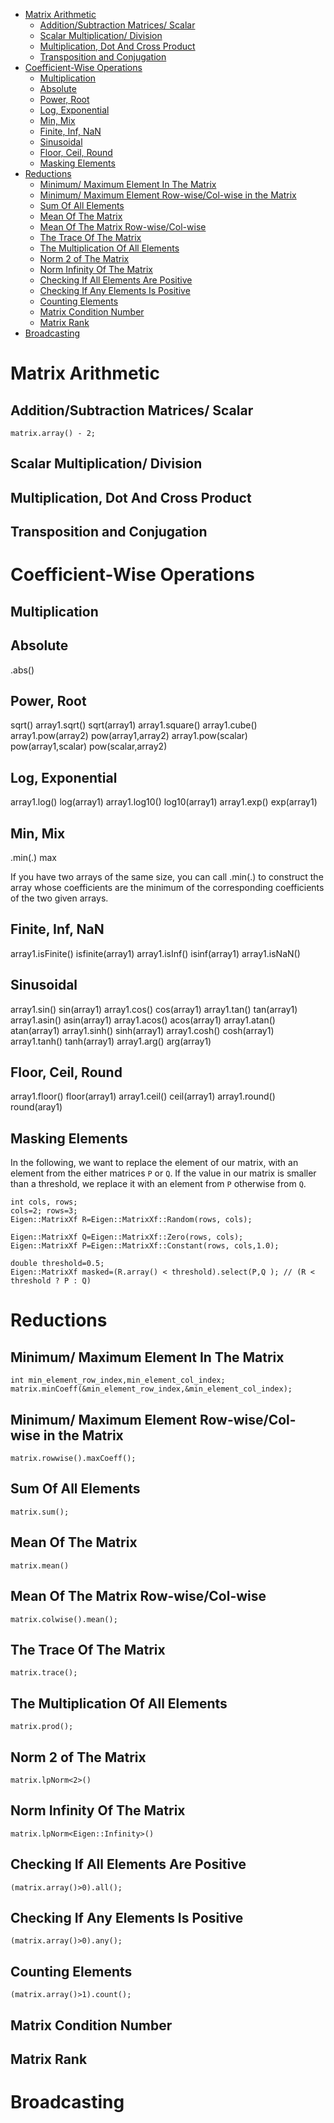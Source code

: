 - [Matrix Arithmetic](#matrix-arithmetic)
  * [Addition/Subtraction Matrices/ Scalar](#addition-subtraction-matrices--scalar)
  * [Scalar Multiplication/ Division](#scalar-multiplication--division)
  * [Multiplication, Dot And Cross Product](#multiplication--dot-and-cross-product)
  * [Transposition and Conjugation](#transposition-and-conjugation)
- [Coefficient-Wise Operations](#coefficient-wise-operations)
  * [Multiplication](#multiplication)
  * [Absolute](#absolute)
  * [Power, Root](#power--root)
  * [Log, Exponential](#log--exponential)
  * [Min, Mix](#min--mix)
  * [Finite, Inf, NaN](#finite--inf--nan)
  * [Sinusoidal](#sinusoidal)
  * [Floor, Ceil, Round](#floor--ceil--round)
  * [Masking Elements](#masking-elements)
- [Reductions](#reductions)
  * [Minimum/ Maximum Element In The Matrix](#minimum--maximum-element-in-the-matrix)
  * [Minimum/ Maximum Element Row-wise/Col-wise in the Matrix](#minimum--maximum-element-row-wise-col-wise-in-the-matrix)
  * [Sum Of All Elements](#sum-of-all-elements)
  * [Mean Of The Matrix](#mean-of-the-matrix)
  * [Mean Of The Matrix Row-wise/Col-wise](#mean-of-the-matrix-row-wise-col-wise)
  * [The Trace Of The Matrix](#the-trace-of-the-matrix)
  * [The Multiplication Of All Elements](#the-multiplication-of-all-elements)
  * [Norm 2 of The Matrix](#norm-2-of-the-matrix)
  * [Norm Infinity Of The Matrix](#norm-infinity-of-the-matrix)
  * [Checking If All Elements Are Positive](#checking-if-all-elements-are-positive)
  * [Checking If Any Elements Is Positive](#checking-if-any-elements-is-positive)
  * [Counting Elements](#counting-elements)
  * [Matrix Condition Number](#matrix-condition-number)
  * [Matrix Rank](#matrix-rank)
- [Broadcasting](#broadcasting)


# Matrix Arithmetic
## Addition/Subtraction Matrices/ Scalar


```
matrix.array() - 2;
```

## Scalar Multiplication/ Division



## Multiplication, Dot And Cross Product

## Transposition and Conjugation

# Coefficient-Wise Operations
## Multiplication
## Absolute
 .abs()
 
## Power, Root
 sqrt() 
array1.sqrt()                 sqrt(array1)
array1.square()
array1.cube()
array1.pow(array2)            pow(array1,array2)
array1.pow(scalar)            pow(array1,scalar)
                              pow(scalar,array2)


## Log, Exponential

array1.log()                  log(array1)
array1.log10()                log10(array1)
array1.exp()                  exp(array1)

## Min, Mix
 .min(.) 
 max
 
 If you have two arrays of the same size, you can call .min(.) to construct the array whose coefficients are the minimum of the corresponding coefficients of the two given arrays. 

## Finite, Inf, NaN


array1.isFinite()             isfinite(array1)
array1.isInf()                isinf(array1)
array1.isNaN()   
 
## Sinusoidal

array1.sin()                  sin(array1)
array1.cos()                  cos(array1)
array1.tan()                  tan(array1)
array1.asin()                 asin(array1)
array1.acos()                 acos(array1)
array1.atan()                 atan(array1)
array1.sinh()                 sinh(array1)
array1.cosh()                 cosh(array1)
array1.tanh()                 tanh(array1)
array1.arg()                  arg(array1)

## Floor, Ceil, Round 
array1.floor()                floor(array1)
array1.ceil()                 ceil(array1)
array1.round()                round(aray1)



## Masking Elements
In the following, we want to replace the element of our matrix, with an element from the either matrices `P` or `Q`. If the value in our matrix is smaller than a threshold, we replace it with an element from `P` otherwise from `Q`.

```
int cols, rows;
cols=2; rows=3;
Eigen::MatrixXf R=Eigen::MatrixXf::Random(rows, cols);

Eigen::MatrixXf Q=Eigen::MatrixXf::Zero(rows, cols);
Eigen::MatrixXf P=Eigen::MatrixXf::Constant(rows, cols,1.0);

double threshold=0.5;
Eigen::MatrixXf masked=(R.array() < threshold).select(P,Q ); // (R < threshold ? P : Q)
```

# Reductions

## Minimum/ Maximum Element In The Matrix

```
int min_element_row_index,min_element_col_index;
matrix.minCoeff(&min_element_row_index,&min_element_col_index);
```
## Minimum/ Maximum Element Row-wise/Col-wise in the Matrix
```
matrix.rowwise().maxCoeff();
```
## Sum Of All Elements
```
matrix.sum();
```
## Mean Of The Matrix
```
matrix.mean()
```
## Mean Of The Matrix Row-wise/Col-wise 
```
matrix.colwise().mean();
```
 
## The Trace Of The Matrix
```
matrix.trace();
```

## The Multiplication Of All Elements 
```
matrix.prod();
```

## Norm 2 of The Matrix 
```
matrix.lpNorm<2>()
```

## Norm Infinity Of The Matrix
```
matrix.lpNorm<Eigen::Infinity>()
```
## Checking If All Elements Are Positive
```
(matrix.array()>0).all();
```
## Checking If Any Elements Is Positive
```
(matrix.array()>0).any();
```
## Counting Elements
```
(matrix.array()>1).count();
```
## Matrix Condition Number

## Matrix Rank

# Broadcasting
